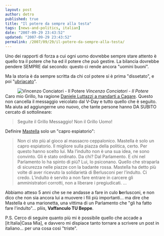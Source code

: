 ```yaml
---
layout: post
author: detro
published: true
title: "Il potere da sempre alla testa"
tags: [news-and-politics, italian]
date: "2007-09-29 23:43:52"
updated: "2007-09-29 23:43:52"
permalink: /2007/09/29/il-potere-da-sempre-alla-testa/
---
```


Uno dei rapporti di forza a cui ogni uomo dovrebbe sempre stare attento è quello tra il potere che ha ed il potere che può gestire. La bilancia dovrebbe pendere SEMPRE dal secondo: questo ci rende ancora "uomini buoni".

Ma la storia è da sempre scritta da chi col potere si è prima "dissetato", e poi "<a href="http://www.beppegrillo.it/2007/09/il_capro_espiat.html">ubriacato</a>".
<div align="center">
<img src="http://www.modulazioni.it/immagini/Autori/vincenzo%20conciatori_Il%20Potere.jpg" alt="Vincenzo Conciatori - Il Potere" />
<em>Vincenzo Conciatori - Il Potere</em>
</div>
Caro mio Grillo, ha ragione <a href="http://www.danieleluttazzi.it/node/312">Daniele Luttazzi a mandarti a Cagare</a>. Questo non cancella il messaggio veicolato dal V-Day e tutto quello che è seguito. Ma aiuta ad aggiungerne uno nuovo, che tante persone hanno DA SUBITO cercato di sottolineare:
<blockquote>
Seguite il Grillo Messaggio! Non il Grillo Uomo!
</blockquote>

Definire <a href="http://inclementemastella.blogspot.com">Mastella</a> solo un "capro espiatorio":
<blockquote>Non ci sto più al gioco al massacro ceppalonico. Mastella è solo un capro espiatorio. Il migliore sulla piazza della politica, certo. Per questo hanno scelto lui.
Ma l’indulto non è una sua idea, ne sono convinto. Gli è stato ordinato. Da chi? Dal Parlamento. E chi nel Parlamento lo ha spinto di più? Lui, lo psiconano. Quello che straparla di sicurezza nelle piazze con la badante rossa. Mastella ha detto più volte di aver ricevuto la solidarietà di Berlusconi per l’indulto. Ci credo. L’indulto è servito a non fare entrare in carcere gli amministratori corrotti, non a liberare i pregiudicati.
...</blockquote>

Abbiamo atteso 5 anni che se ne andasse a fare in culo <strong>b</strong>erlusconi, e non dico che non sia ancora lui a muovere i fili più importanti... ma dire che Mastella è una marionetta, una vittima di un Parlamento che "gli ha fatto fare l'indulto"... pliis, <strong>Vaffanculo TU Beppe</strong>.

P.S. Cerco di seguire quanto più mi è possibile quello che accade a [it:Italia|Casa Mia], e davvero mi dispiace tanto tornare a scrivere un post in italiano... per una cosa così "triste".
